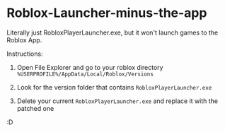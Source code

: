 # Roblox-Launcher-minus-the-app

Literally just RobloxPlayerLauncher.exe, but it won't launch games to the Roblox App.

Instructions:

1. Open File Explorer and go to your roblox directory ``%USERPROFILE%/AppData/Local/Roblox/Versions``

2. Look for the version folder that contains `RobloxPlayerLauncher.exe`

3. Delete your current `RobloxPlayerLauncher.exe` and replace it with the patched one

:D
